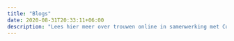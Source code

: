 ```yaml
---
title: "Blogs"
date: 2020-08-31T20:33:11+06:00
description: "Lees hier meer over trouwen online in samenwerking met Courtly. Ook vind je hier handige tips and trics en nuttige informatie over het verwezelijke van jouw droombruiloft online "
---
```

